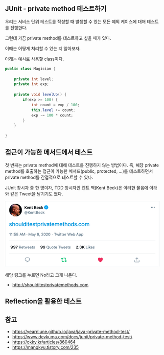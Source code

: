 ## JUnit - private method 테스트하기

우리는 서비스 단위 테스트를 작성할 때 발생할 수 있는 모든 예외 케이스에 대해 테스트를 진행한다.

그런데 가끔 private method를 테스트하고 싶을 때가 있다.

이때는 어떻게 처리할 수 있는 지 알아보자.

아래는 예시로 사용할 class이다.

```java
public class Magician {
    
    private int level;
    private int exp;
    
    private void levelUp() {
        if(exp >= 100) {
            int count = exp / 100;
            this.level += count;
            exp -= 100 * count;
        }
    }
    
}
```

## 접근이 가능한 메서드에서 테스트

첫 번째는 private method에 대해 테스트를 진행하지 않는 방법이다. 즉, 해당 private method를 호출하는 접근이 가능한 메서드(public, protected, ...)를 테스트하면서 private method를 간접적으로 테스트할 수 있다.

JUnit 창시자 중 한 명이자, TDD 창시자인 켄트 백(Kent Beck)은 이러한 물음에 아래와 같은 Tweet을 남기기도 했다.

![img.png](img.png)

해당 링크를 누르면 No라고 크게 나온다.
- http://shoulditestprivatemethods.com

## Reflection을 활용한 테스트






## 참고
- https://yearnlune.github.io/java/java-private-method-test/
- https://www.devkuma.com/docs/junit/private-method-test/
- https://okky.kr/articles/860464
- https://mangkyu.tistory.com/235